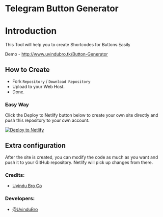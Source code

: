# Telegram Button Generator


# Introduction

This Tool will help you to create Shortcodes for Buttons Easily 

Demo - http://www.uvindubro.tk/Button-Generator

## How to Create

- Fork `Repository` / `Download Repository`
- Upload to your Web Host.
- Done.

### Easy Way

Click the Deploy to Netlify button below to create your own site directly and push this repository to your own account.

[![Deploy to Netlify](https://www.netlify.com/img/deploy/button.svg)](https://app.netlify.com/start/deploy?repository=https://github.com/UvinduBro/Button-Generator)

## Extra configuration

After the site is created, you can modify the code as much as you want and push it to your GitHub repository. Netlify will pick up changes from there.


### Credits:

- [Uvindu Bro Co](https://github.com/UvinduBroCo)

### Developers:

-  [@UvinduBro](https://t.me/Uvindu_Bro)
